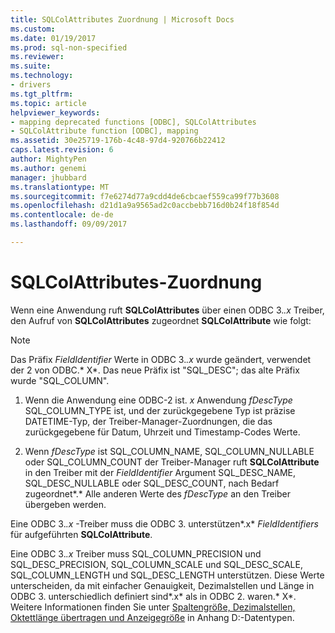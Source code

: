 ```yaml
---
title: SQLColAttributes Zuordnung | Microsoft Docs
ms.custom: 
ms.date: 01/19/2017
ms.prod: sql-non-specified
ms.reviewer: 
ms.suite: 
ms.technology:
- drivers
ms.tgt_pltfrm: 
ms.topic: article
helpviewer_keywords:
- mapping deprecated functions [ODBC], SQLColAttributes
- SQLColAttribute function [ODBC], mapping
ms.assetid: 30e25719-176b-4c48-97d4-920766b22412
caps.latest.revision: 6
author: MightyPen
ms.author: genemi
manager: jhubbard
ms.translationtype: MT
ms.sourcegitcommit: f7e6274d77a9cdd4de6cbcaef559ca99f77b3608
ms.openlocfilehash: d21d1a9a9565ad2c0accbebb716d0b24f18f854d
ms.contentlocale: de-de
ms.lasthandoff: 09/09/2017

---
```

# <a name="sqlcolattributes-mapping"></a>SQLColAttributes-Zuordnung
Wenn eine Anwendung ruft **SQLColAttributes** über einen ODBC 3.*.x* Treiber, den Aufruf von **SQLColAttributes** zugeordnet **SQLColAttribute** wie folgt:  
  
> [!NOTE]  
>  Das Präfix *FieldIdentifier* Werte in ODBC 3.*.x* wurde geändert, verwendet der 2 von ODBC.* X*. Das neue Präfix ist "SQL_DESC"; das alte Präfix wurde "SQL_COLUMN".  
  
1.  Wenn die Anwendung eine ODBC-2 ist. *x* Anwendung *fDescType* SQL_COLUMN_TYPE ist, und der zurückgegebene Typ ist präzise DATETIME-Typ, der Treiber-Manager-Zuordnungen, die das zurückgegebene für Datum, Uhrzeit und Timestamp-Codes Werte.  
  
2.  Wenn *fDescType* ist SQL_COLUMN_NAME, SQL_COLUMN_NULLABLE oder SQL_COLUMN_COUNT der Treiber-Manager ruft **SQLColAttribute** in den Treiber mit der *FieldIdentifier* Argument SQL_DESC_NAME, SQL_DESC_NULLABLE oder SQL_DESC_COUNT, nach Bedarf zugeordnet*.* Alle anderen Werte des *fDescType* an den Treiber übergeben werden.  
  
 Eine ODBC 3.*.x* -Treiber muss die ODBC 3. unterstützen*.x* *FieldIdentifiers* für aufgeführten **SQLColAttribute**.  
  
 Eine ODBC 3.*.x* Treiber muss SQL_COLUMN_PRECISION und SQL_DESC_PRECISION, SQL_COLUMN_SCALE und SQL_DESC_SCALE, SQL_COLUMN_LENGTH und SQL_DESC_LENGTH unterstützen. Diese Werte unterscheiden, da mit einfacher Genauigkeit, Dezimalstellen und Länge in ODBC 3. unterschiedlich definiert sind*.x* als in ODBC 2. waren.* X*. Weitere Informationen finden Sie unter [Spaltengröße, Dezimalstellen, Oktettlänge übertragen und Anzeigegröße](../../../odbc/reference/appendixes/column-size-decimal-digits-transfer-octet-length-and-display-size.md) in Anhang D:-Datentypen.
